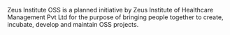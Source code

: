 Zeus Institute OSS is a planned initiative by Zeus Institute of Healthcare Management Pvt Ltd for the purpose of bringing people together to create, incubate, develop and maintain OSS projects.
